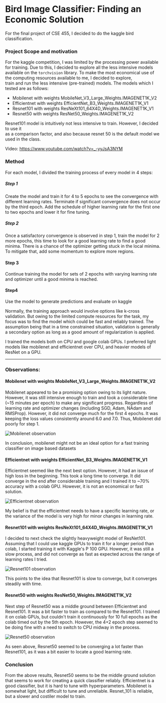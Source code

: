 # Bird Image Classifier: Finding an Economic Solution  

For the final project of CSE 455, I decided to do the kaggle bird classification. 


### Project Scope and motivation

For the kaggle competition, I was limited by the processing power 
available for training. Due to this, I decided to  explore all the 
less intensive models available on the `torchvision` library. To make 
the most economical use of the computing resources available to me, I decided to explore,  
train and run the less intensive (pre-trained) models. The models which I tested are as follows: 

- Mobilenet with weights MobileNet_V3_Large_Weights.IMAGENET1K_V2
- Efficientnet with weights EfficientNet_B3_Weights.IMAGENET1K_V1
- Resnet101 with weights ResNeXt101_64X4D_Weights.IMAGENET1K_V1
- Resnet50 with weights ResNet50_Weights.IMAGENET1K_V2

Resnet101 model is intuitively not less intensive to train. However, I decided to use it  
as a comparison factor, and also because resnet 50 is the default model we used in the class. 

Video: https://www.youtube.com/watch?v=_-yyJsA3NYM

### Method

For each model, I divided the training process of every model in 4 steps: 

##### Step 1 
Create the model and train it for 4 to 5 epochs to see the convergence with different 
learning rates. Terminate if significant convergence does not occur by the third epoch. 
Add the schedule of higher learning rate for the first one to two epochs and lower it for fine tuning. 


##### Step 2
Once a satisfactory convergence is observed in step 1, train the model for 2 more epochs, this time
to look for a good learning rate to find a good minima. There is a chance of the optimizer getting 
stuck in the local minima. To mitigate that, add some momentum to explore more regions. 

#### Step 3
Continue training the model for sets of 2 epochs with varying learning rate and optimizer
until a good minima is reached. 

#### Step4 
Use the model to generate predictions and evaluate on kaggle


Normally, the training approach would involve options like k-cross validation. But owing to the limited 
compute resources for the task, my focus was to find the model which could be fast and reliably trained.
The assumption being that in a time constrained situation, validation is generally a secondary option as long as a good amount of 
regularization is applied. 

I trained the models both on CPU and google colab GPUs. I preferred light models like mobilenet 
and efficientnet over CPU, and heavier models of ResNet on a GPU.

_______

### Observations: 


#### Mobilenet with weights MobileNet_V3_Large_Weights.IMAGENET1K_V2

Mobilenet appeared to be a promising option owing to its light nature. However, it was still intensive enough to train
and took a considerable time (~15 minutes per epoch) to make any significant progress. Regardless of learning rate and optimizer 
changes (including SGD, Adam, NAdam and RMSProp). However, it did not converge much for the first 4 epochs. 
It was keeping the loss values consistently around 6.0 and 7.0. Thus, Mobilenet did poorly for step 1. 

![Mobilenet observation]( images/mobilenet.png "Mobilenet observation")

In conclusion, mobilenet might not be an ideal option for a fast training classifier on image based datasets


#### Efficientnet with weights EfficientNet_B3_Weights.IMAGENET1K_V1

Efficientnet seemed like the next best option. However, it had an issue of high loss in the beginning. This took a 
long time to converge. It did converge in the end after considerable training and I trained it to ~70% accuracy with a colab GPU. However, 
it is not an economical or fast solution. 

![Efficientnet observation]( images/efficientnet.png "Efficientnet observation")

My belief is that the efficientnet needs to have a specific learning rate, or the variance 
of the model is very high for minor changes in learning rate. 


#### Resnet101 with weights ResNeXt101_64X4D_Weights.IMAGENET1K_V1

I decided to next check the slightly heavyweight model of ResNet101. Assuming that I could use 
kaggle GPUs to train it for a longer period than colab, I started training it with Kaggle's 
P 100 GPU. However, it was still a slow process, and did not converge as fast as expected across the 
range of learning rates I tried. 

![Resnet101 observation](images/resnet101_all.png "Resnet101 observation")

This points to the idea that Resnet101 is slow to converge, but it converges steadily with time. 


#### Resnet50 with weights ResNet50_Weights.IMAGENET1K_V2

Next step of Resnet50 was a middle ground between Efficientnet and Resnet101. It was a bit faster to train 
as compared to the Resnet101. I trained it on colab GPUs, but couldn't train it continuously for 10 full epochs as 
the colab timed out by the 5th epoch. However, the 4+2 epoch step seemed to be doing fine with a need to switch to CPU 
midway in the process. 

![Resnet50 observation]( images/res50.png "")


As seen above, Resnet50 seemed to be converging a lot faster than Resnet101, as it was a bit easier to locate a
good learning rate.


### Conclusion

From the above results, Resnet50 seems to be the middle ground solution that seems to work for creating a quick classifier reliably. 
Efficientnet is a good classifier, but it is hard to tune with hyperparameters. Mobilenet is somewhat light, but difficult to tune and unreliable. 
Resnet_101 is reliable, but a slower and costiler model to train. 














